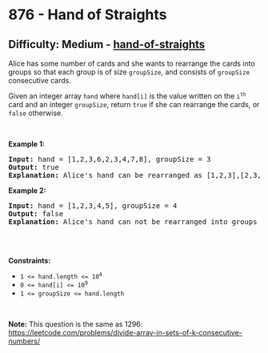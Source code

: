 <h1>876 - Hand of Straights</h1><h2>Difficulty: Medium - <a href="https://leetcode.com/problems/hand-of-straights/">hand-of-straights</a></h2><p>Alice has some number of cards and she wants to rearrange the cards into groups so that each group is of size <code>groupSize</code>, and consists of <code>groupSize</code> consecutive cards.</p>

<p>Given an integer array <code>hand</code> where <code>hand[i]</code> is the value written on the <code>i<sup>th</sup></code> card and an integer <code>groupSize</code>, return <code>true</code> if she can rearrange the cards, or <code>false</code> otherwise.</p>

<p>&nbsp;</p>
<p><strong class="example">Example 1:</strong></p>

<pre>
<strong>Input:</strong> hand = [1,2,3,6,2,3,4,7,8], groupSize = 3
<strong>Output:</strong> true
<strong>Explanation:</strong> Alice&#39;s hand can be rearranged as [1,2,3],[2,3,4],[6,7,8]
</pre>

<p><strong class="example">Example 2:</strong></p>

<pre>
<strong>Input:</strong> hand = [1,2,3,4,5], groupSize = 4
<strong>Output:</strong> false
<strong>Explanation:</strong> Alice&#39;s hand can not be rearranged into groups of 4.

</pre>

<p>&nbsp;</p>
<p><strong>Constraints:</strong></p>

<ul>
	<li><code>1 &lt;= hand.length &lt;= 10<sup>4</sup></code></li>
	<li><code>0 &lt;= hand[i] &lt;= 10<sup>9</sup></code></li>
	<li><code>1 &lt;= groupSize &lt;= hand.length</code></li>
</ul>

<p>&nbsp;</p>
<p><strong>Note:</strong> This question is the same as 1296: <a href="https://leetcode.com/problems/divide-array-in-sets-of-k-consecutive-numbers/" target="_blank">https://leetcode.com/problems/divide-array-in-sets-of-k-consecutive-numbers/</a></p>
